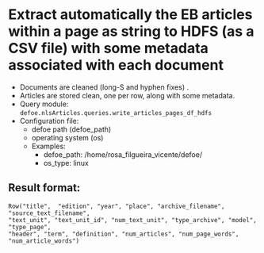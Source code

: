 # Extract automatically the EB articles within a page as string to HDFS (as a CSV file) with some metadata associated with each document

* Documents are cleaned (long-S and hyphen fixes) .
* Articles are stored clean, one per row, along with some metadata.
* Query module: `defoe.nlsArticles.queries.write_articles_pages_df_hdfs`
* Configuration file:
  - defoe path (defoe_path)
  - operating system (os)
  - Examples:
      - defoe_path: /home/rosa_filgueira_vicente/defoe/
      - os_type: linux

Result format:
----------------------------------------------------------

```
Row("title",  "edition", "year", "place", "archive_filename",  "source_text_filename", 
"text_unit", "text_unit_id", "num_text_unit", "type_archive", "model", "type_page", 
"header", "term", "definition", "num_articles", "num_page_words", "num_article_words")
```

